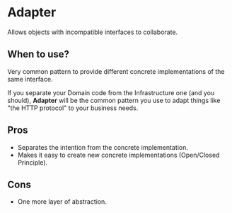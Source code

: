 # Adapter

Allows objects with incompatible interfaces to collaborate.

## When to use?

Very common pattern to provide different concrete implementations of the same interface.

If you separate your Domain code from the Infrastructure one (and you should), **Adapter** will be the common pattern you use to adapt things like "the HTTP protocol" to your business needs.

## Pros

- Separates the intention from the concrete implementation.
- Makes it easy to create new concrete implementations (Open/Closed Principle).

## Cons

- One more layer of abstraction.

